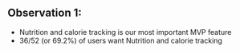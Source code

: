 ## Observation 1:
- Nutrition and calorie tracking is our most important MVP feature
- 36/52 (or 69.2%) of users want Nutrition and calorie tracking
